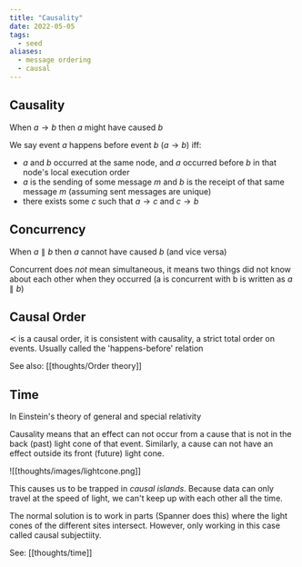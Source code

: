 ```yaml
---
title: "Causality"
date: 2022-05-05
tags:
  - seed
aliases:
  - message ordering
  - causal
---
```


## Causality

When $a \rightarrow b$ then $a$ might have caused $b$

We say event $a$ happens before event $b$ ($a \rightarrow b$) iff:

- $a$ and $b$ occurred at the same node, and $a$ occurred before $b$ in that node's local execution order
- $a$ is the sending of some message $m$ and $b$ is the receipt of that same message $m$ (assuming sent messages are unique)
- there exists some $c$ such that $a \rightarrow c$ and $c \rightarrow b$

## Concurrency

When $a \parallel b$ then $a$ cannot have caused $b$ (and vice versa)

Concurrent does _not_ mean simultaneous, it means two things did not know about each other when they occurred (a is concurrent with b is written as $a \parallel b$)

## Causal Order

$\prec$ is a causal order, it is consistent with causality, a strict total order on events. Usually called the 'happens-before' relation

See also: [[thoughts/Order theory]]

## Time

In Einstein's theory of general and special relativity

Causality means that an effect can not occur from a cause that is not in the back (past) light cone of that event. Similarly, a cause can not have an effect outside its front (future) light cone.

![[thoughts/images/lightcone.png]]

This causes us to be trapped in _causal islands_. Because data can only travel at the speed of light, we can't keep up with each other all the time.

The normal solution is to work in parts (Spanner does this) where the light cones of the different sites intersect. However, only working in this case called causal subjectiity.

See: [[thoughts/time]]